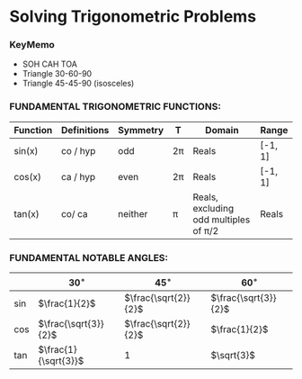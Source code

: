 # Solving Trigonometric Problems

### KeyMemo
- SOH CAH TOA
- Triangle 30-60-90
- Triangle 45-45-90 (isosceles)

### FUNDAMENTAL TRIGONOMETRIC  FUNCTIONS:

Function |Definitions |Symmetry |T  |Domain                                |Range
---------|------------|---------|---|--------------------------------------|-------
sin(x)   |co / hyp    |odd      |2π |Reals                                 |[-1, 1]
cos(x)   |ca / hyp    |even     |2π |Reals                                 |[-1, 1]
tan(x)   |co/ ca      |neither  |π  |Reals, excluding odd multiples of π/2 |Reals


### FUNDAMENTAL NOTABLE ANGLES:

|   |$30^\circ$           |$45^\circ$           |$60^\circ$
----|---------------------|---------------------|--------------------
sin |$\frac{1}{2}$        |$\frac{\sqrt{2}}{2}$ |$\frac{\sqrt{3}}{2}$
cos |$\frac{\sqrt{3}}{2}$ |$\frac{\sqrt{2}}{2}$ |$\frac{1}{2}$
tan |$\frac{1}{\sqrt{3}}$ |$1$                  |$\sqrt{3}$
